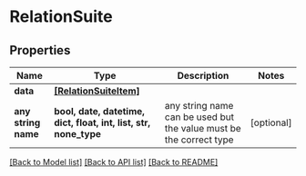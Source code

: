 # RelationSuite


## Properties
Name | Type | Description | Notes
------------ | ------------- | ------------- | -------------
**data** | [**[RelationSuiteItem]**](RelationSuiteItem.md) |  | 
**any string name** | **bool, date, datetime, dict, float, int, list, str, none_type** | any string name can be used but the value must be the correct type | [optional]

[[Back to Model list]](../README.md#documentation-for-models) [[Back to API list]](../README.md#documentation-for-api-endpoints) [[Back to README]](../README.md)


